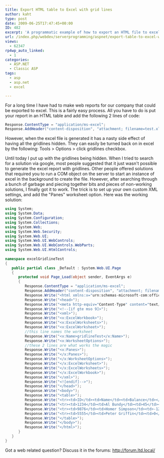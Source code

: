 ```yaml
---
title: Export HTML table to Excel with grid lines
author: kaht
type: post
date: 2009-06-25T17:47:45+00:00
ID: 482
excerpt: 'A programmatic example of how to export an HTML file to excel while keeping grid lines visible.  This solution does not require the use of a COM object.'
url: /index.php/webdev/serverprogramming/aspnet/export-table-to-excel-with-grid-lines/
views:
  - 62347
rp4wp_auto_linked:
  - 1
categories:
  - ASP.NET
  - Classic ASP
tags:
  - asp
  - asp.net
  - excel

---
```

For a long time I have had to make web reports for our company that could be exported to excel. This is a fairly easy process. All you have to do is put your report in an HTML table and add the following 2 lines of code:

```csharp
Response.ContentType = "application/ms-excel";
Response.AddHeader("content-disposition", "attachment; filename=test.xls");
```

However, when the excel file is generated it has a nasty side effect of having all the gridlines hidden. They can easily be turned back on in excel by the following: Tools > Options > click gridlines checkbox.

Until today I put up with the gridlines being hidden. When I tried to search for a solution via google, most people suggested that it just wasn't possible to generate the excel report with gridlines. Other people offered solutions that required you to run a COM object on the server to start an instance of excel in the background to create the file. However, after searching through a bunch of garbage and piecing together bits and pieces of non-working solutions, I finally got it to work. The trick is to set up your own custom XML settings, and add the "Panes" worksheet option. Here was the working solution:

```csharp
using System;
using System.Data;
using System.Configuration;
using System.Collections;
using System.Web;
using System.Web.Security;
using System.Web.UI;
using System.Web.UI.WebControls;
using System.Web.UI.WebControls.WebParts;
using System.Web.UI.HtmlControls;
 
namespace excelGridlineTest
{
   public partial class _Default : System.Web.UI.Page
   {
      protected void Page_Load(object sender, EventArgs e)
      {
         Response.ContentType = "application/ms-excel";
         Response.AddHeader("content-disposition", "attachment; filename=test.xls");
         Response.Write("<html xmlns:x="urn:schemas-microsoft-com:office:excel">");
         Response.Write("<head>");
         Response.Write("<meta http-equiv="Content-Type" content="text/html;charset=windows-1252">");
         Response.Write("<!--[if gte mso 9]>");
         Response.Write("<xml>");
         Response.Write("<x:ExcelWorkbook>");
         Response.Write("<x:ExcelWorksheets>");
         Response.Write("<x:ExcelWorksheet>");
         //this line names the worksheet
         Response.Write("<x:Name>gridlineTest</x:Name>");
         Response.Write("<x:WorksheetOptions>");
         //these 2 lines are what works the magic
         Response.Write("<x:Panes>");
         Response.Write("</x:Panes>");
         Response.Write("</x:WorksheetOptions>");
         Response.Write("</x:ExcelWorksheet>");
         Response.Write("</x:ExcelWorksheets>");
         Response.Write("</x:ExcelWorkbook>");
         Response.Write("</xml>");
         Response.Write("<![endif]-->");
         Response.Write("</head>");
         Response.Write("<body>");
         Response.Write("<table>");
         Response.Write("<tr><td>ID</td><td>Name</td><td>Balance</td></tr>");
         Response.Write("<tr><td>1234</td><td>Al Bundy</td><td>45</td></tr>");
         Response.Write("<tr><td>9876</td><td>Homer Simpson</td><td>-129</td></tr>");
         Response.Write("<tr><td>5555</td><td>Peter Griffin</td><td>0</td></tr>");
         Response.Write("</table>");
         Response.Write("</body>");
         Response.Write("</html>");
      }
   }
}
```

Got a web related question? Discuss it in the forums: http://forum.ltd.local/
